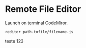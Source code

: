 # Remote File Editor

Launch on terminal CodeMiror.

```
reditor path-tofile/filename.js
```

teste 123
